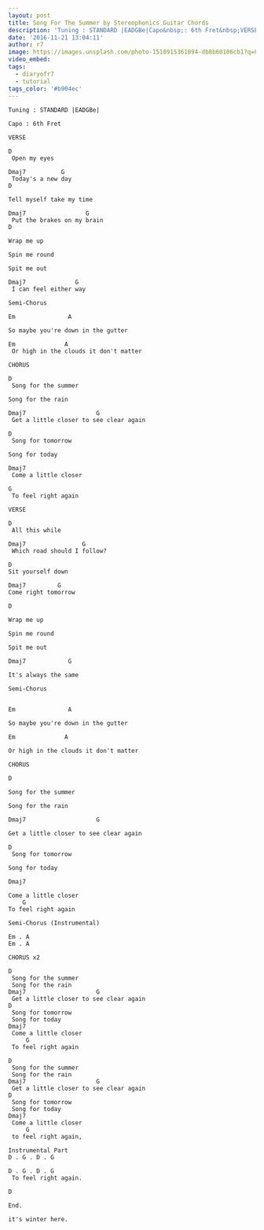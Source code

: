 ```yaml
---
layout: post
title: Song For The Summer by Stereophonics Guitar Chords
description: 'Tuning : STANDARD |EADGBe|Capo&nbsp;: 6th Fret&nbsp;VERSED&nbsp;Open my eyesDmaj7 &nbsp; &nbsp; &nbsp; &nbsp; &nbsp;G&nbsp;Today''s a new dayD&nbsp;Tel...'
date: '2016-11-21 13:04:11'
author: r7
image: https://images.unsplash.com/photo-1510915361894-db8b60106cb1?q=80&w=2940&auto=format&fit=crop&ixlib=rb-4.1.0&ixid=M3wxMjA3fDB8MHxwaG90by1wYWdlfHx8fGVufDB8fHx8fA%3D%3D
video_embed:
tags:
  - diaryofr7
  - tutorial
tags_color: '#b904ec'
---
```

```
Tuning : STANDARD |EADGBe|

Capo : 6th Fret
```

```
VERSE
```

```
D
 Open my eyes
```

```
Dmaj7          G
 Today's a new day
D
```

```
Tell myself take my time
```

```
Dmaj7                 G
 Put the brakes on my brain
D
```

```
Wrap me up
```

```
Spin me round
```

```
Spit me out
```

```
Dmaj7              G
 I can feel either way
```

```
Semi-Chorus

Em               A
```

```
So maybe you're down in the gutter
```

```
Em              A
 Or high in the clouds it don't matter
```

```
CHORUS

D
 Song for the summer
```

```
Song for the rain
```

```
Dmaj7                    G
 Get a little closer to see clear again
```

```
D
 Song for tomorrow
```

```
Song for today
```

```
Dmaj7
 Come a little closer
```

```
G
 To feel right again
```

```
VERSE

D
 All this while
```

```
Dmaj7                G 
 Which road should I follow?
```

```
D
Sit yourself down
```

```
Dmaj7         G
Come right tomorrow
```

```
D
```

```
Wrap me up
```

```
Spin me round
```

```
Spit me out
```

`Dmaj7            G`

```
It's always the same
```

`Semi-Chorus`

```

```

`Em               A`

```
So maybe you're down in the gutter
```

`Em              A`

```
Or high in the clouds it don't matter
```

`CHORUS`

`D`

```
Song for the summer
```

```
Song for the rain
```

`Dmaj7                    G`

```
Get a little closer to see clear again
```

```
D
 Song for tomorrow
```

```
Song for today
```

`Dmaj7`

```
Come a little closer
    G
To feel right again

Semi-Chorus (Instrumental)

Em . A
Em . A
```

```
CHORUS x2

D
 Song for the summer
 Song for the rain
Dmaj7                    G
 Get a little closer to see clear again
D
 Song for tomorrow
 Song for today
Dmaj7
 Come a little closer
     G
 To feel right again
```

```
D
 Song for the summer
 Song for the rain
Dmaj7                    G
 Get a little closer to see clear again
D
 Song for tomorrow
 Song for today
Dmaj7
 Come a little closer
     G
 to feel right again,

Instrumental Part
D . G . D . G
```

```
D . G . D . G
 To feel right again.

D

End.
```

`it's winter here.`
